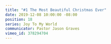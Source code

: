 ```yaml
---
title: "#1 The Most Beautiful Christmas Ever"
date: 2019-12-08 10:00:00 -08:00
position: 18
series: Joy To My World
communicator: Pastor Jason Graves
vimeo_id: 378294704
---
```


